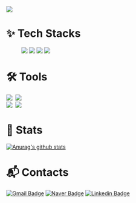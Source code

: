 <img src="https://capsule-render.vercel.app/api?type=waving&color=9dcff5&height=180&text=Hello-World&animation=&fontColor=ffffff&fontSize=40" />

# ✨ Tech Stacks
<figure class="Tech Stacks">  
  <a href="link"><img src="https://img.shields.io/badge/c%23-%23239120.svg?style=for-the-badge&logo=csharp&logoColor=white"></a>
  <a href="link"><img src="https://img.shields.io/badge/Unity-100000?style=for-the-badge&logo=unity&logoColor=white"></a>
  <a href="link"><img src="https://img.shields.io/badge/C++-00599C?style=for-the-badge&logo=C%2B%2B&logoColor=white"></a>
  <a href="link"><img src="https://img.shields.io/badge/Unreal-100000?style=for-the-badge&logo=unrealengine&logoColor=white"></a>
</figure>

# 🛠️ Tools
<!-- 형상관리 -->
<div align="left">
  <img src="https://img.shields.io/badge/git-F05033.svg?style=for-the-badge&logo=git&logoColor=white" />&nbsp
  <img src="https://img.shields.io/badge/github-181717?style=for-the-badge&logo=github&logoColor=white">
  <!-- 형상관리 
  <img src="https://img.shields.io/badge/plasticscm-F05033.svg?style=for-the-badge&logo=plasticscm&logoColor=white" />&nbsp
  <img src="https://img.shields.io/badge/tortoisesvn-B6C6DF.svg?style=for-the-badge&logo=tortoisesvn&logoColor=white" />&nbsp
  -->
</div>
<!-- IDE -->
<div align="left">
  <img src="https://img.shields.io/badge/rider-000000.svg?style=for-the-badge&logo=rider&logoColor=white" />&nbsp
  <img src="https://img.shields.io/badge/visualstudio-5C2D91.svg?style=for-the-badge&logo=visualstudio&logoColor=white" />&nbsp
  <!-- IDE
  <img src="https://img.shields.io/badge/VSCode-2C2C32.svg?style=for-the-badge&logo=visual-studio-code&logoColor=22ABF3" />&nbsp
  -->
</div>

# 🏅 Stats 

<!-- 방문자수 관련 사이트
https://hits.seeyoufarm.com/ 
[![Hits](https://hits.seeyoufarm.com/api/count/incr/badge.svg?url=https%3A%2F%2Fgithub.com%2Fdevartrio%2Fhit-counter&count_bg=%23000000&title_bg=%23555555&icon=github.svg&icon_color=%23E7E7E7&title=hits&edge_flat=false)](https://hits.seeyoufarm.com)
-->

<!-- GitHub Stats 관련 사이트
Vercel Site : https://vercel.com/devartrios-projects/github-readme-stats/C8u5R4BYn96myzRVSLrFUzZJM8bs
GitHub Token : https://github.com/settings/tokens

https://github-readme-stats-r6amdft8d-devartrios-projects.vercel.app/api?username=devartrio&show_icons=true&theme=radical

모든 커밋
https://github-readme-stats-r6amdft8d-devartrios-projects.vercel.app/api?username=devartrio&show_icons=true&theme=radical&include_all_commits=true

원본 
https://github-readme-stats.vercel.app/api?username=devartrio&show_icons=true&theme=radical
-->
[![Anurag's github stats](https://github-readme-stats.vercel.app/api?username=devartrio&show_icons=true&theme=radical)](https://github.com/anuraghazra/github-readme-stats)


# :mailbox_with_mail: Contacts
<!-- [![Tech Blog Badge](http://img.shields.io/badge/-Tech%20blog-black?style=flat-square&logo=Naver&link=https://blog.naver.com/icd_everything/)](https://blog.naver.com/icd_everything/) -->
[![Gmail Badge](https://img.shields.io/badge/Gmail-d14836?style=flat-square&logo=Gmail&logoColor=white&link=mailto:aqowjdtna@ajou.ac.kr)](mailto:aqowjdtna@ajou.ac.kr)
[![Naver Badge](https://img.shields.io/badge/Naver-03C75A?style=flat-square&logo=Naver&logoColor=white&link=mailto:aqowjdtna@naver.com)](mailto:aqowjdtna@naver.com)
[![Linkedin Badge](https://img.shields.io/badge/-LinkedIn-blue?style=flat-square&logo=Linkedin&logoColor=white&link=https://www.linkedin.com/in/jungsubae/)](https://www.linkedin.com/in/jungsubae/)

<!--
**Devartrio/Devartrio** is a ✨ _special_ ✨ repository because its `README.md` (this file) appears on your GitHub profile.

Here are some ideas to get you started:

- 🔭 I’m currently working on ...
- 🌱 I’m currently learning ...
- 👯 I’m looking to collaborate on ...
- 🤔 I’m looking for help with ...
- 💬 Ask me about ...
- 📫 How to reach me: ...
- 😄 Pronouns: ...
- ⚡ Fun fact: ...

-->
